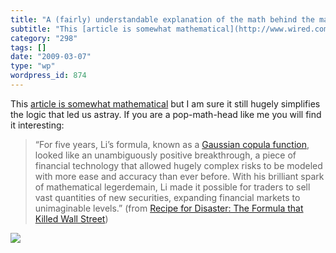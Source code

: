 ```yaml
---
title: "A (fairly) understandable explanation of the math behind the market meltdown"
subtitle: "This [article is somewhat mathematical](http://www.wired.com/techbiz/it/magazine/17-03/wp_quant) but..."
category: "298"
tags: []
date: "2009-03-07"
type: "wp"
wordpress_id: 874
---
```

This [article is somewhat mathematical](http://www.wired.com/techbiz/it/magazine/17-03/wp_quant) but I am sure it still hugely simplifies the logic that led us astray. If you are a pop-math-head like me you will find it interesting:
> “For five years, Li’s formula, known as a [Gaussian copula function](http://en.wikipedia.org/wiki/Copula_%28statistics%29), looked like an unambiguously positive breakthrough, a piece of financial technology that allowed hugely complex risks to be modeled with more ease and accuracy than ever before. With his brilliant spark of mathematical legerdemain, Li made it possible for traders to sell vast quantities of new securities, expanding financial markets to unimaginable levels.” (from [Recipe for Disaster: The Formula that Killed Wall Street](http://www.wired.com/techbiz/it/magazine/17-03/wp_quant))

![](https://i0.wp.com/img.zemanta.com/pixy.gif?w=584)